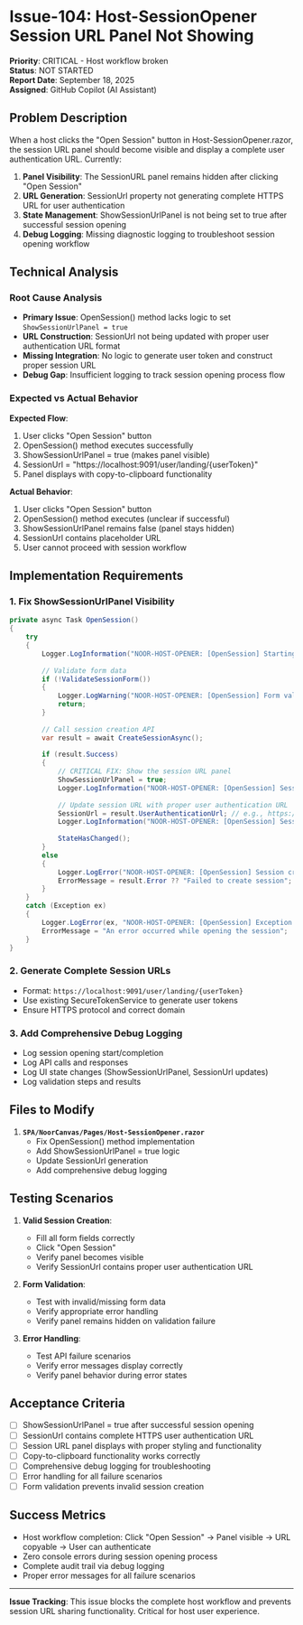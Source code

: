 # Issue-104: Host-SessionOpener Session URL Panel Not Showing

**Priority**: CRITICAL - Host workflow broken  
**Status**: NOT STARTED  
**Report Date**: September 18, 2025  
**Assigned**: GitHub Copilot (AI Assistant)

## Problem Description

When a host clicks the "Open Session" button in Host-SessionOpener.razor, the session URL panel should become visible and display a complete user authentication URL. Currently:

1. **Panel Visibility**: The SessionURL panel remains hidden after clicking "Open Session"
2. **URL Generation**: SessionUrl property not generating complete HTTPS URL for user authentication  
3. **State Management**: ShowSessionUrlPanel is not being set to true after successful session opening
4. **Debug Logging**: Missing diagnostic logging to troubleshoot session opening workflow

## Technical Analysis

### Root Cause Analysis
- **Primary Issue**: OpenSession() method lacks logic to set `ShowSessionUrlPanel = true`
- **URL Construction**: SessionUrl not being updated with proper user authentication URL format
- **Missing Integration**: No logic to generate user token and construct proper session URL
- **Debug Gap**: Insufficient logging to track session opening process flow

### Expected vs Actual Behavior

**Expected Flow**:
1. User clicks "Open Session" button
2. OpenSession() method executes successfully  
3. ShowSessionUrlPanel = true (makes panel visible)
4. SessionUrl = "https://localhost:9091/user/landing/{userToken}"
5. Panel displays with copy-to-clipboard functionality

**Actual Behavior**:
1. User clicks "Open Session" button
2. OpenSession() method executes (unclear if successful)
3. ShowSessionUrlPanel remains false (panel stays hidden)
4. SessionUrl contains placeholder URL
5. User cannot proceed with session workflow

## Implementation Requirements

### 1. Fix ShowSessionUrlPanel Visibility
```csharp
private async Task OpenSession()
{
    try 
    {
        Logger.LogInformation("NOOR-HOST-OPENER: [OpenSession] Starting session opening process");
        
        // Validate form data
        if (!ValidateSessionForm())
        {
            Logger.LogWarning("NOOR-HOST-OPENER: [OpenSession] Form validation failed");
            return;
        }
        
        // Call session creation API
        var result = await CreateSessionAsync();
        
        if (result.Success)
        {
            // CRITICAL FIX: Show the session URL panel
            ShowSessionUrlPanel = true;
            Logger.LogInformation("NOOR-HOST-OPENER: [OpenSession] Session URL panel made visible");
            
            // Update session URL with proper user authentication URL
            SessionUrl = result.UserAuthenticationUrl; // e.g., https://localhost:9091/user/landing/R8I6QA2D
            Logger.LogInformation("NOOR-HOST-OPENER: [OpenSession] Session URL updated: {SessionUrl}", SessionUrl);
            
            StateHasChanged();
        }
        else
        {
            Logger.LogError("NOOR-HOST-OPENER: [OpenSession] Session creation failed: {Error}", result.Error);
            ErrorMessage = result.Error ?? "Failed to create session";
        }
    }
    catch (Exception ex)
    {
        Logger.LogError(ex, "NOOR-HOST-OPENER: [OpenSession] Exception during session opening");
        ErrorMessage = "An error occurred while opening the session";
    }
}
```

### 2. Generate Complete Session URLs
- Format: `https://localhost:9091/user/landing/{userToken}`
- Use existing SecureTokenService to generate user tokens
- Ensure HTTPS protocol and correct domain

### 3. Add Comprehensive Debug Logging
- Log session opening start/completion
- Log API calls and responses
- Log UI state changes (ShowSessionUrlPanel, SessionUrl updates)
- Log validation steps and results

## Files to Modify

1. **`SPA/NoorCanvas/Pages/Host-SessionOpener.razor`**
   - Fix OpenSession() method implementation
   - Add ShowSessionUrlPanel = true logic
   - Update SessionUrl generation
   - Add comprehensive debug logging

## Testing Scenarios

1. **Valid Session Creation**:
   - Fill all form fields correctly
   - Click "Open Session" 
   - Verify panel becomes visible
   - Verify SessionUrl contains proper user authentication URL

2. **Form Validation**:
   - Test with invalid/missing form data
   - Verify appropriate error handling
   - Verify panel remains hidden on validation failure

3. **Error Handling**:
   - Test API failure scenarios
   - Verify error messages display correctly
   - Verify panel behavior during error states

## Acceptance Criteria

- [ ] ShowSessionUrlPanel = true after successful session opening
- [ ] SessionUrl contains complete HTTPS user authentication URL
- [ ] Session URL panel displays with proper styling and functionality  
- [ ] Copy-to-clipboard functionality works correctly
- [ ] Comprehensive debug logging for troubleshooting
- [ ] Error handling for all failure scenarios
- [ ] Form validation prevents invalid session creation

## Success Metrics

- Host workflow completion: Click "Open Session" → Panel visible → URL copyable → User can authenticate
- Zero console errors during session opening process
- Complete audit trail via debug logging
- Proper error messages for all failure scenarios

---

**Issue Tracking**: This issue blocks the complete host workflow and prevents session URL sharing functionality. Critical for host user experience.